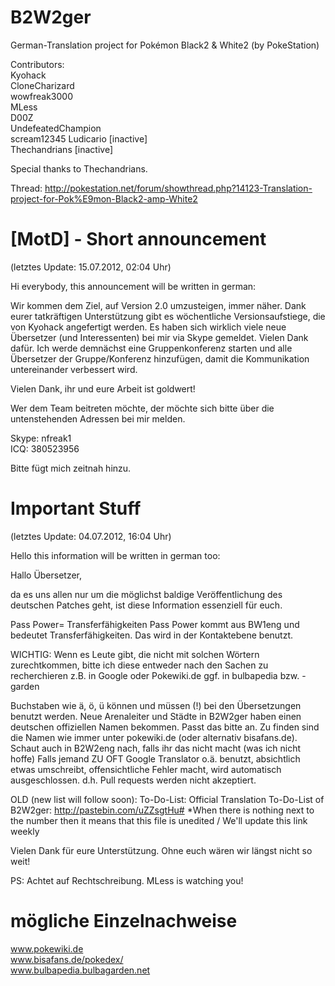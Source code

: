 B2W2ger
=======

German-Translation project for Pokémon Black2 & White2 (by PokeStation)


Contributors:   
Kyohack     
CloneCharizard      
wowfreak3000          
MLess     
D00Z    
UndefeatedChampion    
scream12345 
Ludicario [inactive]    
Thechandrians [inactive]    

Special thanks to Thechandrians.

Thread: http://pokestation.net/forum/showthread.php?14123-Translation-project-for-Pok%E9mon-Black2-amp-White2

[MotD] - Short announcement
======

(letztes Update: 15.07.2012, 02:04 Uhr)


Hi everybody, this announcement will be written in german:

Wir kommen dem Ziel, auf Version 2.0 umzusteigen, immer näher. Dank eurer tatkräftigen Unterstützung gibt es wöchentliche Versionsaufstiege, die von Kyohack angefertigt werden.
Es haben sich wirklich viele neue Übersetzer (und Interessenten) bei mir via Skype gemeldet. Vielen Dank dafür. Ich werde demnächst eine Gruppenkonferenz starten und alle Übersetzer
der Gruppe/Konferenz hinzufügen, damit die Kommunikation untereinander verbessert wird.

Vielen Dank, ihr und eure Arbeit ist goldwert!

Wer dem Team beitreten möchte, der möchte sich bitte über die untenstehenden Adressen bei mir melden.

Skype: nfreak1    
ICQ: 380523956

Bitte fügt mich zeitnah hinzu.

Important Stuff
=====

(letztes Update: 04.07.2012, 16:04 Uhr)


Hello this information will be written in german too:

Hallo Übersetzer,

da es uns allen nur um die möglichst baldige Veröffentlichung des deutschen Patches geht,
ist diese Information essenziell für euch.

Pass Power= Transferfähigkeiten
Pass Power kommt aus BW1eng und bedeutet Transferfähigkeiten. Das wird in der Kontaktebene benutzt. 

WICHTIG:
Wenn es Leute gibt, die nicht mit solchen Wörtern zurechtkommen, bitte ich diese entweder nach den Sachen zu recherchieren
z.B. in Google oder Pokewiki.de ggf. in bulbapedia bzw. -garden

Buchstaben wie ä, ö, ü können und müssen (!) bei den Übersetzungen benutzt werden.
Neue Arenaleiter und Städte in B2W2ger haben einen deutschen offiziellen Namen bekommen. Passt das bitte an. Zu finden sind die Namen
wie immer unter pokewiki.de (oder alternativ bisafans.de).
Schaut auch in B2W2eng nach, falls ihr das nicht macht (was ich nicht hoffe)
Falls jemand ZU OFT Google Translator o.ä. benutzt, absichtlich etwas umschreibt, offensichtliche Fehler macht, wird
automatisch ausgeschlossen. d.h. Pull requests werden nicht akzeptiert.

OLD (new list will follow soon): To-Do-List: Official Translation To-Do-List of B2W2ger: http://pastebin.com/uZZsgtHu# *When there is nothing next to the number then it means that this file is unedited / We'll update this link weekly


Vielen Dank für eure Unterstützung. Ohne euch wären wir längst nicht so weit!

PS: Achtet auf Rechtschreibung. MLess is watching you!

mögliche Einzelnachweise
====

www.pokewiki.de     
www.bisafans.de/pokedex/      
www.bulbapedia.bulbagarden.net     